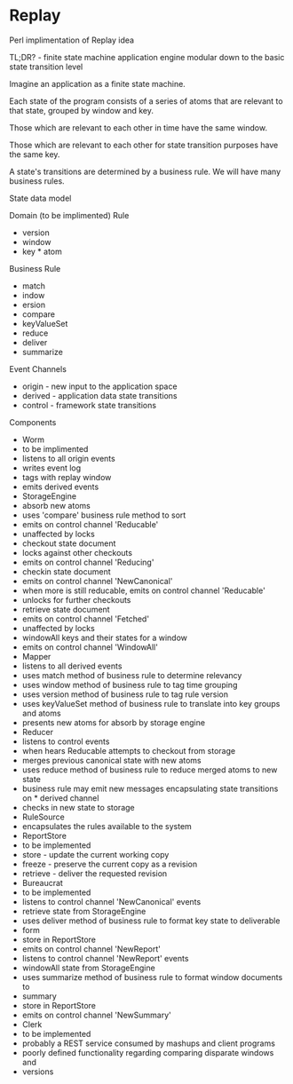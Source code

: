 Replay
======

Perl implimentation of Replay idea

TL;DR? - finite state machine application engine modular down to the basic
state transition level

Imagine an application as a finite state machine.

Each state of the program consists of a series of atoms that are relevant to
that state, grouped by window and key.

Those which are relevant to each other in time have the same window. 

Those which are relevant to each other for state transition purposes have the
same key.

A state's transitions are determined by a business rule.  We will have many
business rules.


State data model

Domain (to be implimented)
 Rule
 * version
  * window
   * key
    * atom

Business Rule
 * match
 * indow
 * ersion
 * compare
 * keyValueSet
 * reduce
 * deliver
 * summarize

Event Channels
 * origin - new input to the application space
 * derived - application data state transitions
 * control - framework state transitions

Components
* Worm 
 * to be implimented 
 * listens to all origin events
 * writes event log
 * tags with replay window
 * emits derived events
 * StorageEngine 
 * absorb new atoms
  * uses 'compare' business rule method to sort
  * emits on control channel 'Reducable'
  * unaffected by locks
 * checkout state document
  * locks against other checkouts
  * emits on control channel 'Reducing'
 * checkin state document
  * emits on control channel 'NewCanonical'
  * when more is still reducable, emits on control channel 'Reducable'
  * unlocks for further checkouts
 * retrieve state document
  * emits on control channel 'Fetched'
  * unaffected by locks
 * windowAll keys and their states for a window
  * emits on control channel 'WindowAll'
 * Mapper 
 * listens to all derived events
 * uses match method of business rule to determine relevancy
 * uses window method of business rule to tag time grouping
 * uses version method of business rule to tag rule version
 * uses keyValueSet method of business rule to translate into key groups and atoms
 * presents new atoms for absorb by storage engine
 * Reducer
 * listens to control events
 * when hears Reducable attempts to checkout from storage
  * merges previous canonical state with new atoms
  * uses reduce method of business rule to reduce merged atoms to new state
   * business rule may emit new messages encapsulating state transitions on 
    * derived channel
   * checks in new state to storage
* RuleSource
 * encapsulates the rules available to the system
* ReportStore
 * to be implemented
 * store - update the current working copy
 * freeze - preserve the current copy as a revision 
 * retrieve - deliver the requested revision
* Bureaucrat
 * to be implemented
 * listens to control channel 'NewCanonical' events
  * retrieve state from StorageEngine
  * uses deliver method of business rule to format key state to deliverable
   * form
  * store in ReportStore
  * emits on control channel 'NewReport'
 * listens to control channel 'NewReport' events
  * windowAll state from StorageEngine
  * uses summarize method of business rule to format window documents to
   * summary
  * store in ReportStore
  * emits on control channel 'NewSummary'
* Clerk
 * to be implemented
 * probably a REST service consumed by mashups and client programs
 * poorly defined functionality regarding comparing disparate windows and
  * versions

